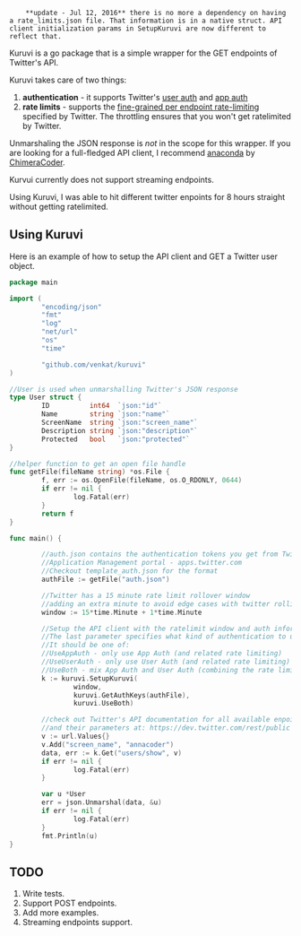         **update - Jul 12, 2016** there is no more a dependency on having a rate_limits.json file. That information is in a native struct. API client initialization params in SetupKuruvi are now different to reflect that.

Kuruvi is a go package that is a simple wrapper for the GET endpoints of Twitter's API.

Kuruvi takes care of two things:

1. **authentication** - it supports Twitter's [user auth](https://dev.twitter.com/oauth) and [app auth](https://dev.twitter.com/oauth/application-only) 
2. **rate limits** - supports the [fine-grained per endpoint rate-limiting](https://dev.twitter.com/rest/public/rate-limits) specified by Twitter. The throttling ensures that you won't get ratelimited by Twitter.

Unmarshaling the JSON response is *not* in the scope for this wrapper. If you are looking for a full-fledged API client, I recommend [anaconda](https://github.com/ChimeraCoder/anaconda) by [ChimeraCoder](https://github.com/ChimeraCoder/).

Kurvui currently does not support streaming endpoints.

Using Kuruvi, I was able to hit different twitter enpoints for 8 hours straight without getting ratelimited.

## Using Kuruvi

Here is an example of how to setup the API client and GET a Twitter user object.

```go
package main

import (
        "encoding/json"
        "fmt"
        "log"
        "net/url"
        "os"
        "time"

        "github.com/venkat/kuruvi"
)

//User is used when unmarshalling Twitter's JSON response
type User struct {
        ID          int64  `json:"id"`
        Name        string `json:"name"`
        ScreenName  string `json:"screen_name"`
        Description string `json:"description"`
        Protected   bool   `json:"protected"`
}

//helper function to get an open file handle
func getFile(fileName string) *os.File {
        f, err := os.OpenFile(fileName, os.O_RDONLY, 0644)
        if err != nil {
                log.Fatal(err)
        }
        return f
}

func main() {

        //auth.json contains the authentication tokens you get from Twitter's
        //Application Management portal - apps.twitter.com
        //Checkout template_auth.json for the format
        authFile := getFile("auth.json")

        //Twitter has a 15 minute rate limit rollover window
        //adding an extra minute to avoid edge cases with twitter rolling over its time window
        window := 15*time.Minute + 1*time.Minute

        //Setup the API client with the ratelimit window and auth information
        //The last parameter specifies what kind of authentication to use
        //It should be one of:
        //UseAppAuth - only use App Auth (and related rate limiting)
        //UseUserAuth - only use User Auth (and related rate limiting)
        //UseBoth - mix App Auth and User Auth (combining the rate limit quota for App and User auth)
        k := kuruvi.SetupKuruvi(
                window,
                kuruvi.GetAuthKeys(authFile),
                kuruvi.UseBoth)

        //check out Twitter's API documentation for all available enpoints
        //and their parameters at: https://dev.twitter.com/rest/public
        v := url.Values{}
        v.Add("screen_name", "annacoder")
        data, err := k.Get("users/show", v)
        if err != nil {
                log.Fatal(err)
        }

        var u *User
        err = json.Unmarshal(data, &u)
        if err != nil {
                log.Fatal(err)
        }
        fmt.Println(u)
}
```

## TODO

1. Write tests.
2. Support POST endpoints.
3. Add more examples.
4. Streaming endpoints support.
